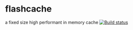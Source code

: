 # flashcache
a fixed size high performant in memory cache
[![Build status](https://ci.appveyor.com/api/projects/status/1rt1eq4cmvlrphn7?svg=true)](https://ci.appveyor.com/project/Ruzzie/flashcache)
